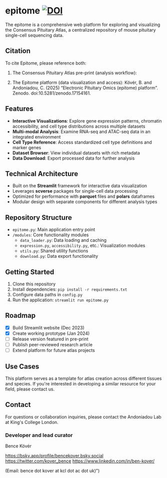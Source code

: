 # epitome [![DOI](https://zenodo.org/badge/930878390.svg)](https://doi.org/10.5281/zenodo.17154160)

The epitome is a comprehensive web platform for exploring and visualizing the Consensus Pituitary Atlas, a centralized repository of mouse pituitary single-cell sequencing data.


## Citation

To cite Epitome, please reference both:
1. The Consensus Pituitary Atlas pre-print (analysis workflow):
   
2. The Epitome platform (data visualization and access):
   Kövér, B. and Andoniadou, C. (2025) “Electronic Pituitary Omics (epitome) platform”. Zenodo. doi:10.5281/zenodo.17154161.
   
## Features

- **Interactive Visualizations**: Explore gene expression patterns, chromatin accessibility, and cell type distributions across multiple datasets
- **Multi-modal Analysis**: Examine RNA-seq and ATAC-seq data in an integrated environment
- **Cell Type Reference**: Access standardized cell type definitions and marker genes
- **Dataset Browser**: View individual datasets with rich metadata
- **Data Download**: Export processed data for further analysis

## Technical Architecture

- Built on the **Streamlit** framework for interactive data visualization
- Leverages **scverse** packages for single-cell data processing
- Optimized for performance with **parquet** files and **polars** dataframes
- Modular design with separate components for different analysis types

## Repository Structure

- `epitome.py`: Main application entry point
- `/modules`: Core functionality modules
  - `data_loader.py`: Data loading and caching
  - `expression.py`, `accessibility.py`, etc.: Visualization modules
  - `utils.py`: Shared utility functions
  - `download.py`: Data export functionality

## Getting Started

1. Clone this repository
2. Install dependencies: `pip install -r requirements.txt`
3. Configure data paths in `config.py`
4. Run the application: `streamlit run epitome.py`

## Roadmap

- [x] Build Streamlit website (Dec 2023)
- [x] Create working prototype (Jan 2024)
- [ ] Release version featured in pre-print
- [ ] Publish peer-reviewed research article
- [ ] Extend platform for future atlas projects

## Use Cases

This platform serves as a template for atlas creation across different tissues and species. If you're interested in developing a similar resource for your field, please contact us.

## Contact

For questions or collaboration inquiries, please contact the Andoniadou Lab at King's College London.

### Developer and lead curator
Bence Kövér

https://bsky.app/profile/bencekover.bsky.social 
https://twitter.com/kover_bence 
https://www.linkedin.com/in/ben-kover/

(Email: bence dot kover at kcl dot ac dot uk)")
